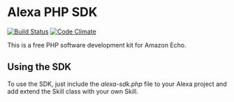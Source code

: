 # Alexa PHP SDK

[![Build Status](https://api.travis-ci.org/profile/awsmug.png?branch=master)](https://travis-ci.org/profile/awsmug)
[![Code Climate](https://codeclimate.com/github/awsmug/alexa-sdk/badges/gpa.svg)](https://codeclimate.com/github/awsmug/alexa-sdk)

This is a free PHP software development kit for Amazon Echo.

## Using the SDK

To use the SDK, just include the *alexa-sdk.php* file to your Alexa project and add extend the Skill class with your own Skill.

